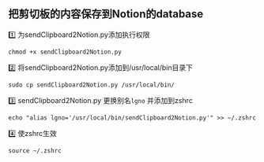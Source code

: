 


## 把剪切板的内容保存到Notion的database

1️⃣ 为sendClipboard2Notion.py添加执行权限
```
chmod +x sendClipboard2Notion.py
```

2️⃣ 将sendClipboard2Notion.py添加到/usr/local/bin目录下
```
sudo cp sendClipboard2Notion.py /usr/local/bin/
```

3️⃣ sendClipboard2Notion.py 更换别名`lgno` 并添加到zshrc
```
echo "alias lgno='/usr/local/bin/sendClipboard2Notion.py'" >> ~/.zshrc 
```

4️⃣ 使zshrc生效
```
source ~/.zshrc
```


```



```


```
